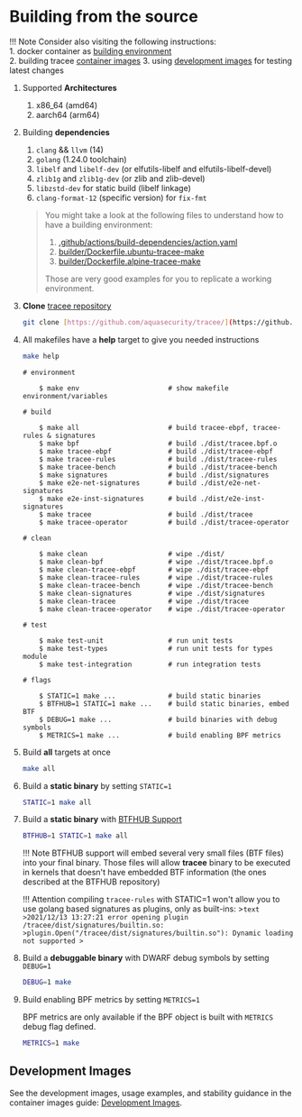# Building from the source

!!! Note
    Consider also visiting the following instructions:  
    1. docker container as [building environment](./environment.md)  
    2. building tracee [container images](./containers.md)
    3. using [development images](./containers.md#development-images) for testing latest changes  

1. Supported **Architectures**

    1. x86_64 (amd64)
    1. aarch64 (arm64)

2. Building **dependencies**

    1. `clang` && `llvm` (14)
    2. `golang` (1.24.0 toolchain)
    3. `libelf` and `libelf-dev`
       (or elfutils-libelf and elfutils-libelf-devel)
    4. `zlib1g` and `zlib1g-dev`
       (or zlib and zlib-devel)
    5. `libzstd-dev` for static build (libelf linkage)
    6. `clang-format-12` (specific version) for `fix-fmt`

    > You might take a look at the following files to understand how to have a
    > building environment:
    >
    > 1. [.github/actions/build-dependencies/action.yaml](https://github.com/aquasecurity/tracee/blob/main/.github/actions/build-dependencies/action.yaml)
    > 1. [builder/Dockerfile.ubuntu-tracee-make](https://github.com/aquasecurity/tracee/blob/main/builder/Dockerfile.ubuntu-tracee-make)
    > 1. [builder/Dockerfile.alpine-tracee-make](https://github.com/aquasecurity/tracee/blob/main/builder/Dockerfile.alpine-tracee-make)
    >
    > Those are very good examples for you to replicate a working environment.

3. **Clone** [tracee repository](https://github.com/aquasecurity/tracee/)

    ```bash
    git clone [https://github.com/aquasecurity/tracee/](https://github.com/aquasecurity/tracee/)
    ```

4. All makefiles have a **help** target to give you needed instructions

    ```bash
    make help
    ```

    ```text
    # environment

        $ make env                      # show makefile environment/variables

    # build

        $ make all                      # build tracee-ebpf, tracee-rules & signatures
        $ make bpf                      # build ./dist/tracee.bpf.o
        $ make tracee-ebpf              # build ./dist/tracee-ebpf
        $ make tracee-rules             # build ./dist/tracee-rules
        $ make tracee-bench             # build ./dist/tracee-bench
        $ make signatures               # build ./dist/signatures
        $ make e2e-net-signatures       # build ./dist/e2e-net-signatures
        $ make e2e-inst-signatures      # build ./dist/e2e-inst-signatures
        $ make tracee                   # build ./dist/tracee
        $ make tracee-operator          # build ./dist/tracee-operator

    # clean

        $ make clean                    # wipe ./dist/
        $ make clean-bpf                # wipe ./dist/tracee.bpf.o
        $ make clean-tracee-ebpf        # wipe ./dist/tracee-ebpf
        $ make clean-tracee-rules       # wipe ./dist/tracee-rules
        $ make clean-tracee-bench       # wipe ./dist/tracee-bench
        $ make clean-signatures         # wipe ./dist/signatures
        $ make clean-tracee             # wipe ./dist/tracee
        $ make clean-tracee-operator    # wipe ./dist/tracee-operator

    # test

        $ make test-unit                # run unit tests
        $ make test-types               # run unit tests for types module
        $ make test-integration         # run integration tests

    # flags

        $ STATIC=1 make ...             # build static binaries
        $ BTFHUB=1 STATIC=1 make ...    # build static binaries, embed BTF
        $ DEBUG=1 make ...              # build binaries with debug symbols
        $ METRICS=1 make ...            # build enabling BPF metrics

    ```

5. Build **all** targets at once

    ```bash
    make all
    ```

6. Build a **static binary** by setting `STATIC=1`

    ```bash
    STATIC=1 make all
    ```

7. Build a **static binary** with [BTFHUB Support](https://github.com/aquasecurity/btfhub)

    ```bash
    BTFHUB=1 STATIC=1 make all
    ```

    !!! Note
        BTFHUB support will embed several very small files (BTF files) into your
        final binary. Those files will allow **tracee** binary to be executed
        in kernels that doesn't have embedded BTF information (the ones described
        at the BTFHUB repository)

    !!! Attention
        compiling `tracee-rules` with STATIC=1 won't allow you to use golang based
        signatures as plugins, only as built-ins:
        >```text
        >2021/12/13 13:27:21 error opening plugin /tracee/dist/signatures/builtin.so:
        >plugin.Open("/tracee/dist/signatures/builtin.so"): Dynamic loading not supported
        >```

8. Build a **debuggable binary** with DWARF debug symbols by setting `DEBUG=1`

    ```bash
    DEBUG=1 make
    ```

9. Build enabling BPF metrics by setting `METRICS=1`

    BPF metrics are only available if the BPF object is built with `METRICS` debug flag defined.

    ```bash
    METRICS=1 make
    ```

## Development Images

See the development images, usage examples, and stability guidance in the container images guide: [Development Images](./containers.md#development-images).
